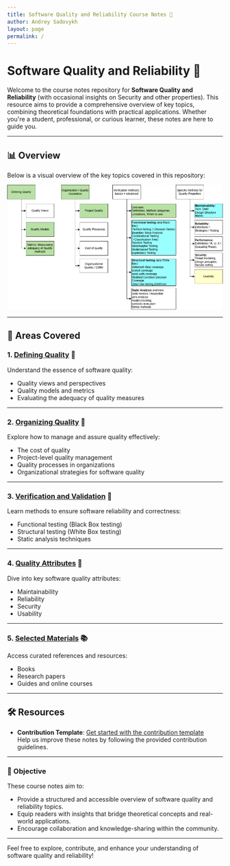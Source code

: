 ```yaml
---
title: Software Quality and Reliability Course Notes 📘
author: Andrey Sadovykh
layout: page
permalink: /
---
```


# Software Quality and Reliability 📘

Welcome to the course notes repository for **Software Quality and Reliability** (with occasional insights on Security and other properties). 
This resource aims to provide a comprehensive overview of key topics, combining theoretical foundations with practical applications. Whether you're a student, professional, or curious learner, these notes are here to guide you.

---

## 📊 Overview  

Below is a visual overview of the key topics covered in this repository:

![Overview of Topics](images/overview.png)  

---

## 📂 Areas Covered  

### 1. [Defining Quality](/sqrbok/definition/) 👥  
Understand the essence of software quality:  
- Quality views and perspectives  
- Quality models and metrics  
- Evaluating the adequacy of quality measures  

---

### 2. [Organizing Quality](/sqrbok/organization/) 🔄  
Explore how to manage and assure quality effectively:  
- The cost of quality  
- Project-level quality management  
- Quality processes in organizations  
- Organizational strategies for software quality  

---

### 3. [Verification and Validation](/sqrbok/verification/) 📏  
Learn methods to ensure software reliability and correctness:  
- Functional testing (Black Box testing)  
- Structural testing (White Box testing)  
- Static analysis techniques  

---

### 4. [Quality Attributes](/sqrbok/attributes/) 🧩  
Dive into key software quality attributes:  
- Maintainability  
- Reliability  
- Security  
- Usability  

---

### 5. [Selected Materials](/sqrbok/material/) 📚  
Access curated references and resources:  
- Books  
- Research papers  
- Guides and online courses  

---

## 🛠️ Resources  

- **Contribution Template**: [Get started with the contribution template](/sqrbok/template/)  
  Help us improve these notes by following the provided contribution guidelines.

---

### 🎯 Objective  

These course notes aim to:  
- Provide a structured and accessible overview of software quality and reliability topics.  
- Equip readers with insights that bridge theoretical concepts and real-world applications.  
- Encourage collaboration and knowledge-sharing within the community.

---

Feel free to explore, contribute, and enhance your understanding of software quality and reliability!
